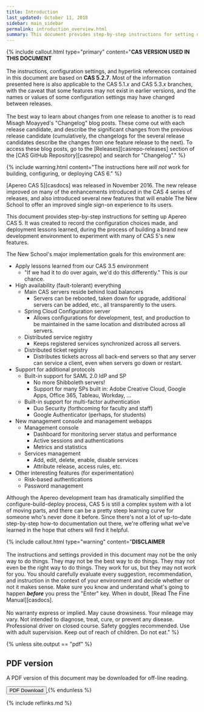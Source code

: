 ```yaml
---
title: Introduction
last_updated: October 11, 2018
sidebar: main_sidebar
permalink: introduction_overview.html
summary: This document provides step-by-step instructions for setting up an Apereo CAS 5 environment. It was created during the process of building a brand new development environment to experiment with many of the new features in this release.
---
```


{% include callout.html type="primary" content="**CAS VERSION USED IN THIS DOCUMENT**<br><br>The instructions, configuration settings, and hyperlink references contained in this document are based on **CAS 5.2.7**. Most of the information presented here is also applicable to the CAS 5.1.*x* and CAS 5.3.*x* branches, with the caveat that some features may not exist in earlier versions, and the names or values of some configuration settings may have changed between releases.<br><br>The best way to learn about changes from one release to another is to read Misagh Moayyed's \"Changelog\" blog posts. These come out with each release candidate, and describe the significant changes from the previous release candidate (cumulatively, the changelogs for the several release candidates describe the changes from one feature release to the next). To access these blog posts, go to the [Releases][casrepo-releases] section of the [CAS GitHub Repository][casrepo] and search for \"Changelog\"." %}

{% include warning.html content="The instructions here *will not* work for building, configuring, or deploying CAS 6." %}

[Apereo CAS 5][casdocs] was released in November 2016. The new release improved on many of the enhancements introduced in the CAS 4 series of releases, and also introduced several new features that will enable The New School to offer an improved single sign-on experience to its users.

This document provides step-by-step instructions for setting up Apereo CAS 5. It was created to record the configuration choices made, and deployment lessons learned, during the process of building a brand new development environment to experiment with many of CAS 5's new features.

The New School's major implementation goals for this environment are:

* Apply lessons learned from our CAS 3.5 environment
    * "If we had it to do over again, we'd do this differently." This is our chance.
* High availability (fault-tolerant) everything
    * Main CAS servers reside behind load balancers
        * Servers can be rebooted, taken down for upgrade, additional servers can be added, etc., all transparently to the users.
    * Spring Cloud Configuration server
        * Allows configurations for development, test, and production to be maintained in the same location and distributed across all servers.
    * Distributed service registry
        * Keeps registered services synchronized across all servers.
    * Distributed ticket registry
        * Distributes tickets across all back-end servers so that any server can service a client, even when servers go down or restart.
* Support for additional protocols
    * Built-in support for SAML 2.0 IdP and SP
        * No more Shibboleth servers!
        * Support for many SPs built in: Adobe Creative Cloud, Google Apps, Office 365, Tableau, Workday, ...
    * Built-in support for multi-factor authentication
        * Duo Security (forthcoming for faculty and staff)
        * Google Authenticator (perhaps, for students)
* New management console and management webapps
    * Management console
        * Dashboard for monitoring server status and performance
        * Active sessions and authentications
        * Metrics and statistics
    * Services management
        * Add, edit, delete, enable, disable services
        * Attribute release, access rules, etc.
* Other interesting features (for experimentation)
    * Risk-based authentications
    * Password management

Although the Apereo development team has dramatically simplified the configure-build-deploy process, CAS 5 is still a complex system with a lot of moving parts, and there can be a pretty steep learning curve for someone who's never done it before. Since there's not a lot of up-to-date step-by-step how-to documentation out there, we're offering what we've learned in the hope that others will find it helpful.

{% include callout.html type="warning" content="**DISCLAIMER**<br><br>The instructions and settings provided in this document may not be the only way to do things. They may not be the best way to do things. They may not even be the right way to do things. They work for us, but they may not work for you. You should carefully evaluate every suggestion, recommendation, and instruction in the context of your environment and decide whether or not it makes sense. Make sure you know and understand what's going to happen ***before*** you press the \"Enter\" key. When in doubt, [Read The Fine Manual][casdocs].<br><br>No warranty express or implied. May cause drowsiness. Your mileage may vary. Not intended to diagnose, treat, cure, or prevent any disease. Professional driver on closed course. Safety goggles recommended. Use with adult supervision. Keep out of reach of children. Do not eat." %}

{% unless site.output == "pdf" %}
## PDF version

  A PDF version of this document may be downloaded for off-line reading.

  <a target="\_blank" class="noCrossRef" href="pdf/deploying-apereo-cas.pdf">
    <button type="button" class="btn btn-default" aria-label="Left Align">
      <span class="glyphicon glyphicon-download-alt" aria-hidden="true"></span>
      PDF Download
    </button>
  </a>
{% endunless %}

{% include reflinks.md %}
